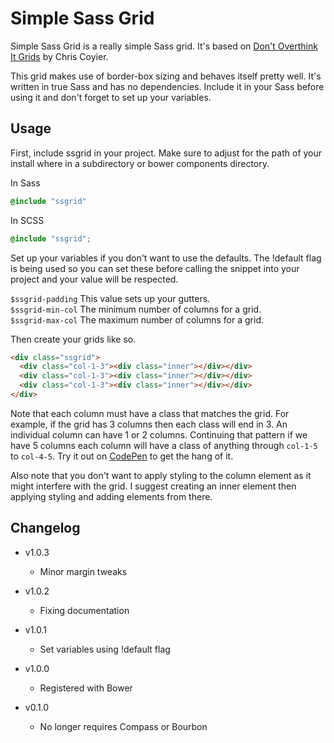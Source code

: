 Simple Sass Grid
================

Simple Sass Grid is a really simple Sass grid. It's based on [Don't Overthink It Grids][1] by Chris Coyier.

This grid makes use of border-box sizing and behaves itself pretty well. It's written in true Sass and has
no dependencies. Include it in your Sass before using it and don't forget to set up your variables.

Usage
-----

First, include ssgrid in your project. Make sure to adjust for the path of your install where in a
subdirectory or bower components directory.

In Sass

```sass
@include "ssgrid"
```

In SCSS

```scss
@include "ssgrid";
```

Set up your variables if you don't want to use the defaults. The !default flag is being used so you
can set these before calling the snippet into your project and your value will be respected.

`$ssgrid-padding` This value sets up your gutters.  
`$ssgrid-min-col` The minimum number of columns for a grid.  
`$ssgrid-max-col` The maximum number of columns for a grid.  

Then create your grids like so.

```html
<div class="ssgrid">
  <div class="col-1-3"><div class="inner"></div></div>
  <div class="col-1-3"><div class="inner"></div></div>
  <div class="col-1-3"><div class="inner"></div></div>
</div>
```

Note that each column must have a class that matches the grid. For example, if the grid has 3 columns then each
class will end in 3. An individual column can have 1 or 2 columns. Continuing that pattern if we have 5 columns
each column will have a class of anything through `col-1-5` to `col-4-5`. Try it out on [CodePen][2] to get the
hang of it.

Also note that you don't want to apply styling to the column element as it might interfere with the grid. I suggest
creating an inner element then applying styling and adding elements from there.

Changelog
---------

+ v1.0.3
  + Minor margin tweaks

+ v1.0.2
  + Fixing documentation

+ v1.0.1
  + Set variables using !default flag

+ v1.0.0
  + Registered with Bower

+ v0.1.0
  + No longer requires Compass or Bourbon

[1]: http://css-tricks.com/dont-overthink-it-grids
[2]: http://codepen.io/ryanburnette/pen/dcefa07c8fa60209a647391b1276f2c7
